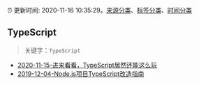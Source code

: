 :alarm_clock: 更新时间: 2020-11-16 10:35:29。[来源分类](../README.md)、[标签分类](../TAGS.md)、[时间分类](../TIMELINE.md)

## TypeScript


> 关键字：`TypeScript`



- [2020-11-15-进来看看，TypeScript居然还能这么玩](https://juejin.im/post/6895538129227546638) 
- [2019-12-04-Node.js项目TypeScript改造指南](https://juejin.im/post/5de4867f51882573135415dd) 